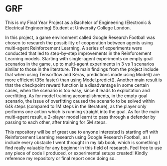 # GRF
This is my Final Year Project as a Bachelor of Engineering (Electronic & Electrical Engineering) Student at University College London.

In this project, a game environment called Google Research Football was chosen to research the possibility of
cooperation between agents using multi-agent Reinforcement Learning. A series of experiments were conducted
that led to step-by-step improvements in the Reinforcement Learning models. Starting with single-agent
experiments on empty goal scenarios in the game, up to multi-agent experiments in 3 vs 1 scenarios similar to those
in the literature. The main findings from the project include that when using Tensorflow and Keras, predictions made
using Model() are more efficient (35x faster) than using Model.predict(). Another main result is that the checkpoint
reward function is a disadvantage in some certain cases, when the scenario is too easy, since it leads to exploitation
and overfitting. As for model training accomplishments, in the empty goal scenario, the issue of overfitting caused
the scenario to be solved within 64k steps (compared to 1M steps in the literature), as the player only performs one
action which is running straight into the goal. As for the main multi-agent result, a 2-player model learnt to pass
through a defender by passing to each other, after training for 5M steps.

This repository will be of great use to anyone interested is starting off with Reinforcement Learning research using Google Research Football, as I include every obstacle I went throught in my lab book, which is something I find really valuable for any beginner in this field of research.
Feel free to use any piece of code I produced, or experimental setups created! Kindly reference my repository or final report once doing so.
